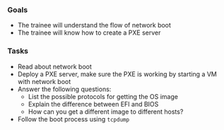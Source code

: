 
### Goals
- The trainee will understand the flow of network boot
- The trainee will know how to create a PXE server

### Tasks
- Read about network boot
- Deploy a PXE server, make sure the PXE is working by starting a VM with network boot
- Answer the following questions:
  - List the possible protocols for getting the OS image
  - Explain the difference between EFI and BIOS
  - How can you get a different image to different hosts?
- Follow the boot process using `tcpdump`